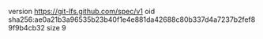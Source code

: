 version https://git-lfs.github.com/spec/v1
oid sha256:ae0a21b3a96535b23b40f1e4e881da42688c80b337d4a7237b2fef89f9b4cb32
size 9
